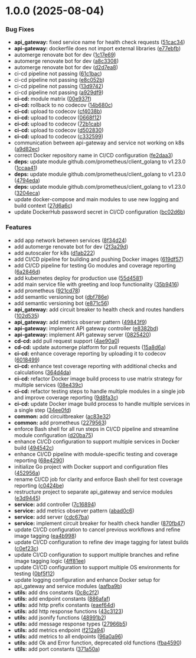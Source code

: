 # 1.0.0 (2025-08-04)


### Bug Fixes

* **api_gateway:** fixed service name for health check requests ([51cac34](https://github.com/MarcoFontana48/AUSL-Romagna-CCE-Microservices-Project-Proposal/commit/51cac341b091fa4ff7c035fd3b961faf6007aa09))
* **api-gateway:** dockerfile does not import external libraries ([e77ebfb](https://github.com/MarcoFontana48/AUSL-Romagna-CCE-Microservices-Project-Proposal/commit/e77ebfb28c2d6443de6135aebacdaef88b74c7fe))
* automerge renovate bot for dev ([1c17e69](https://github.com/MarcoFontana48/AUSL-Romagna-CCE-Microservices-Project-Proposal/commit/1c17e69d977817d3d98749a533c345e5084a748e))
* automerge renovate bot for dev ([a8c3308](https://github.com/MarcoFontana48/AUSL-Romagna-CCE-Microservices-Project-Proposal/commit/a8c3308a977c0a2796de631ddfba56f4dbea492a))
* automerge renovate bot for dev ([d2d7ea8](https://github.com/MarcoFontana48/AUSL-Romagna-CCE-Microservices-Project-Proposal/commit/d2d7ea84f00cb89ed8221e2c4434bff5302209e0))
* ci-cd pipeline not passing ([61c1bac](https://github.com/MarcoFontana48/AUSL-Romagna-CCE-Microservices-Project-Proposal/commit/61c1bac7e9198051294355bace1918e3591ca0de))
* ci-cd pipeline not passing ([e8c052b](https://github.com/MarcoFontana48/AUSL-Romagna-CCE-Microservices-Project-Proposal/commit/e8c052b6fee1150ad5d9bd4b27e6d08b0458e989))
* ci-cd pipeline not passing ([13d9742](https://github.com/MarcoFontana48/AUSL-Romagna-CCE-Microservices-Project-Proposal/commit/13d9742d7243ccb85c5f431bd39cf08793584945))
* ci-cd pipeline not passing ([a929df9](https://github.com/MarcoFontana48/AUSL-Romagna-CCE-Microservices-Project-Proposal/commit/a929df95882c80b9fcd8c069ca02d3c46c5f86b4))
* **ci-cd:** module matrix ([00e937f](https://github.com/MarcoFontana48/AUSL-Romagna-CCE-Microservices-Project-Proposal/commit/00e937f0a26cbd90102534cfd20057936733ab52))
* **ci-cd:** rollback to no codecov ([14b680c](https://github.com/MarcoFontana48/AUSL-Romagna-CCE-Microservices-Project-Proposal/commit/14b680cabb81a137ed5b4897f5cf234b2f17b227))
* **ci-cd:** upload to codecov ([cf4038b](https://github.com/MarcoFontana48/AUSL-Romagna-CCE-Microservices-Project-Proposal/commit/cf4038b081da4b231278cc67e4c09dafb2c72558))
* **ci-cd:** upload to codecov ([0668f12](https://github.com/MarcoFontana48/AUSL-Romagna-CCE-Microservices-Project-Proposal/commit/0668f1204e0039121a1a1415d29ca0dcb8f9766a))
* **ci-cd:** upload to codecov ([72b1cab](https://github.com/MarcoFontana48/AUSL-Romagna-CCE-Microservices-Project-Proposal/commit/72b1cab51a65ce3e39a56661c39a3ec7820fd8a4))
* **ci-cd:** upload to codecov ([d502830](https://github.com/MarcoFontana48/AUSL-Romagna-CCE-Microservices-Project-Proposal/commit/d50283076d4416c87fd3e6728a641809a5d88c40))
* **ci-cd:** upload to codecov ([c332599](https://github.com/MarcoFontana48/AUSL-Romagna-CCE-Microservices-Project-Proposal/commit/c332599f432b812dfa69bfa6ea3308a778f63b07))
* communication between api-gateway and service not working on k8s ([a9d82ec](https://github.com/MarcoFontana48/AUSL-Romagna-CCE-Microservices-Project-Proposal/commit/a9d82ec0c55b20732e28280da35334d15d7fec13))
* correct Docker repository name in CI/CD configuration ([fe2daa3](https://github.com/MarcoFontana48/AUSL-Romagna-CCE-Microservices-Project-Proposal/commit/fe2daa346eb5420b7d6d0638740c22992062a27c))
* **deps:** update module github.com/prometheus/client_golang to v1.23.0 ([1ccaa41](https://github.com/MarcoFontana48/AUSL-Romagna-CCE-Microservices-Project-Proposal/commit/1ccaa4140971019e25abb6cef6c393c6db5611f3))
* **deps:** update module github.com/prometheus/client_golang to v1.23.0 ([4794eda](https://github.com/MarcoFontana48/AUSL-Romagna-CCE-Microservices-Project-Proposal/commit/4794eda13e53962874d63d14b42a8399bb61337b))
* **deps:** update module github.com/prometheus/client_golang to v1.23.0 ([3204eca](https://github.com/MarcoFontana48/AUSL-Romagna-CCE-Microservices-Project-Proposal/commit/3204ecaa6ed2f31c25ee376349b4bd3b1ac5d62c))
* update docker-compose and main modules to use new logging and build context ([27d6a6c](https://github.com/MarcoFontana48/AUSL-Romagna-CCE-Microservices-Project-Proposal/commit/27d6a6c67ab54e179bdb0977375bed01cb9a1e0c))
* update DockerHub password secret in CI/CD configuration ([bc02d6b](https://github.com/MarcoFontana48/AUSL-Romagna-CCE-Microservices-Project-Proposal/commit/bc02d6be7b9494cb653f8e4b9fe000b4dabb2952))


### Features

* add app network between services ([8f34d24](https://github.com/MarcoFontana48/AUSL-Romagna-CCE-Microservices-Project-Proposal/commit/8f34d24bc8b46354a05f4a38fb4eb2aefd5c93ca))
* add automerge renovate bot for dev ([2f3a29d](https://github.com/MarcoFontana48/AUSL-Romagna-CCE-Microservices-Project-Proposal/commit/2f3a29dd3be8915654b0500e2bacb72db019fda5))
* add autoscaler for k8s ([d1ab222](https://github.com/MarcoFontana48/AUSL-Romagna-CCE-Microservices-Project-Proposal/commit/d1ab222288fe31c9096f9c2b6a4acd107eca2b4f))
* add CI/CD pipeline for building and pushing Docker images ([619df57](https://github.com/MarcoFontana48/AUSL-Romagna-CCE-Microservices-Project-Proposal/commit/619df576ed3509d30be823e00ed40f814d386221))
* add CI/CD pipeline for testing Go modules and coverage reporting ([6a2846d](https://github.com/MarcoFontana48/AUSL-Romagna-CCE-Microservices-Project-Proposal/commit/6a2846d0be374d071f845a1ec0b6db8e2223a2a7))
* add kubernetes deploy for production use ([55d4581](https://github.com/MarcoFontana48/AUSL-Romagna-CCE-Microservices-Project-Proposal/commit/55d45816f07e4932e8a1f49efc0ef70be13c9bca))
* add main service file with greeting and loop functionality ([35b9416](https://github.com/MarcoFontana48/AUSL-Romagna-CCE-Microservices-Project-Proposal/commit/35b941699baefd89943413229e15fb3fe584a313))
* add prometheus ([921cd78](https://github.com/MarcoFontana48/AUSL-Romagna-CCE-Microservices-Project-Proposal/commit/921cd780582c1a242886ce406304fd547307d78d))
* add semantic versioning bot ([dbf786e](https://github.com/MarcoFontana48/AUSL-Romagna-CCE-Microservices-Project-Proposal/commit/dbf786ecc01be12d09a679cee779ee501d432210))
* add semantic versioning bot ([e871c56](https://github.com/MarcoFontana48/AUSL-Romagna-CCE-Microservices-Project-Proposal/commit/e871c56a389a8f4f065b1fef96b36b9c139c2c85))
* **api_gateway:** add circuit breaker to health check and routes handlers ([102d535](https://github.com/MarcoFontana48/AUSL-Romagna-CCE-Microservices-Project-Proposal/commit/102d53556722cadaa0794b7ef3a93623a6b108e5))
* **api_gateway:** add metrics observer pattern ([49843f9](https://github.com/MarcoFontana48/AUSL-Romagna-CCE-Microservices-Project-Proposal/commit/49843f98a7bd7302e07d83edf83c16b84bc72bc9))
* **api-gateway:** implement API gateway controller ([e8382bd](https://github.com/MarcoFontana48/AUSL-Romagna-CCE-Microservices-Project-Proposal/commit/e8382bdae8652392e129824188cb15fdfa1bf5a2))
* **api-gateway:** implement API gateway server ([0825420](https://github.com/MarcoFontana48/AUSL-Romagna-CCE-Microservices-Project-Proposal/commit/082542060c1e26a8bda790b6288c5b0f7343f573))
* **cd-cd:** add pull request support ([4ae90a0](https://github.com/MarcoFontana48/AUSL-Romagna-CCE-Microservices-Project-Proposal/commit/4ae90a067c96c47f9c402b19a142a5cd906ae1b8))
* **cd-cd:** update automerge platform for pull requests ([15a8d6a](https://github.com/MarcoFontana48/AUSL-Romagna-CCE-Microservices-Project-Proposal/commit/15a8d6a28539deb2b936f5c97caecdd4d67a254a))
* **ci-cd:** enhance coverage reporting by uploading it to codecov ([6018499](https://github.com/MarcoFontana48/AUSL-Romagna-CCE-Microservices-Project-Proposal/commit/601849991cb46fb4f569d9aac9716ebe3f5d60b7))
* **ci-cd:** enhance test coverage reporting with additional checks and calculations ([364d4da](https://github.com/MarcoFontana48/AUSL-Romagna-CCE-Microservices-Project-Proposal/commit/364d4daae601119862da5b45f651dc29f50f9211))
* **ci-cd:** refactor Docker image build process to use matrix strategy for multiple services ([08e439c](https://github.com/MarcoFontana48/AUSL-Romagna-CCE-Microservices-Project-Proposal/commit/08e439cf496e2d479374ffef7e04c85bd5dbe9b2))
* **ci-cd:** refactor testing steps to handle multiple modules in a single job and improve coverage reporting ([9d8fa3c](https://github.com/MarcoFontana48/AUSL-Romagna-CCE-Microservices-Project-Proposal/commit/9d8fa3c39957469580fe65791709c26093608c7e))
* **ci-cd:** update Docker image build process to handle multiple services in a single step ([34ee0fd](https://github.com/MarcoFontana48/AUSL-Romagna-CCE-Microservices-Project-Proposal/commit/34ee0fd681d994524067c9ea4c63c5371a154d5c))
* **common:** add circuitbreaker ([ac83e32](https://github.com/MarcoFontana48/AUSL-Romagna-CCE-Microservices-Project-Proposal/commit/ac83e32411733fa4b8d9a91cf6b90a554b29789f))
* **common:** add prometheus ([2279563](https://github.com/MarcoFontana48/AUSL-Romagna-CCE-Microservices-Project-Proposal/commit/2279563c687c60e6ceb36c62b7430d6dd39c9562))
* enforce Bash shell for all run steps in CI/CD pipeline and streamline module configuration ([d20ba75](https://github.com/MarcoFontana48/AUSL-Romagna-CCE-Microservices-Project-Proposal/commit/d20ba75d2abf0e3018b360a6684714b85c85dc62))
* enhance CI/CD configuration to support multiple services in Docker build ([494542c](https://github.com/MarcoFontana48/AUSL-Romagna-CCE-Microservices-Project-Proposal/commit/494542c0906e4d1feb05ce6032985391eba50724))
* enhance CI/CD pipeline with module-specific testing and coverage reporting ([68e4290](https://github.com/MarcoFontana48/AUSL-Romagna-CCE-Microservices-Project-Proposal/commit/68e429038527e941923a184c6aae3315965c0216))
* initialize Go project with Docker support and configuration files ([452956a](https://github.com/MarcoFontana48/AUSL-Romagna-CCE-Microservices-Project-Proposal/commit/452956abf1803a3c660fb5a80a4e0d4c8fc85cfb))
* rename CI/CD job for clarity and enforce Bash shell for test coverage reporting ([c0424be](https://github.com/MarcoFontana48/AUSL-Romagna-CCE-Microservices-Project-Proposal/commit/c0424be928ac564d86a8dfc8de89712f323c23d8))
* restructure project to separate api_gateway and service modules ([e3d9445](https://github.com/MarcoFontana48/AUSL-Romagna-CCE-Microservices-Project-Proposal/commit/e3d9445a3169d465519a480ccf974263f437967e))
* **service:** add controller ([7c16894](https://github.com/MarcoFontana48/AUSL-Romagna-CCE-Microservices-Project-Proposal/commit/7c16894a18e359c3a10b676f169597972dc38dcb))
* **service:** add metrics observer pattern ([abad0c6](https://github.com/MarcoFontana48/AUSL-Romagna-CCE-Microservices-Project-Proposal/commit/abad0c648a93417a3fef3ffe86aa25d4cffa0b86))
* **service:** add server ([cdc67ba](https://github.com/MarcoFontana48/AUSL-Romagna-CCE-Microservices-Project-Proposal/commit/cdc67ba57e57d6a868707c77094f9d14d33fe477))
* **service:** implement circuit breaker for health check handler ([870fb47](https://github.com/MarcoFontana48/AUSL-Romagna-CCE-Microservices-Project-Proposal/commit/870fb4787cb3cf6be7228d6d3e80cc651215de0e))
* update CI/CD configuration to cancel previous workflows and refine image tagging ([ea4b998](https://github.com/MarcoFontana48/AUSL-Romagna-CCE-Microservices-Project-Proposal/commit/ea4b9980e58c8808cd713b4a91411a248de7c50a))
* update CI/CD configuration to refine dev image tagging for latest builds ([c0ef23c](https://github.com/MarcoFontana48/AUSL-Romagna-CCE-Microservices-Project-Proposal/commit/c0ef23c551f77366bfe059272b58a39846c52a67))
* update CI/CD configuration to support multiple branches and refine image tagging logic ([4ff81ee](https://github.com/MarcoFontana48/AUSL-Romagna-CCE-Microservices-Project-Proposal/commit/4ff81eee1ae081bc1ecde84ea68dd0caba39e131))
* update CI/CD configuration to support multiple OS environments for testing ([0bf5f12](https://github.com/MarcoFontana48/AUSL-Romagna-CCE-Microservices-Project-Proposal/commit/0bf5f1267c6631d40e69a89a6428bacc28f7bec4))
* update logging configuration and enhance Docker setup for api_gateway and service modules ([aafba9b](https://github.com/MarcoFontana48/AUSL-Romagna-CCE-Microservices-Project-Proposal/commit/aafba9bcb6e2568924553bc95d10439260b70e88))
* **utils:** add dns constants ([0c8c2f2](https://github.com/MarcoFontana48/AUSL-Romagna-CCE-Microservices-Project-Proposal/commit/0c8c2f2edacc4ede1af46cc27fc5e5d276fd76f9))
* **utils:** add endpoint constants ([886afaf](https://github.com/MarcoFontana48/AUSL-Romagna-CCE-Microservices-Project-Proposal/commit/886afaf628f34fa18377df8adcd7e1a4bba6dc6b))
* **utils:** add http prefix constants ([eaef64d](https://github.com/MarcoFontana48/AUSL-Romagna-CCE-Microservices-Project-Proposal/commit/eaef64d98cde2ececb6536711f0af5e0fa9b0ade))
* **utils:** add http response functions ([43c3123](https://github.com/MarcoFontana48/AUSL-Romagna-CCE-Microservices-Project-Proposal/commit/43c31234cbcfda2609190014ca047459f49d6f5a))
* **utils:** add jsonify functions ([48991b2](https://github.com/MarcoFontana48/AUSL-Romagna-CCE-Microservices-Project-Proposal/commit/48991b2dad8e3be0ffae9af258ade9d3cfc9667c))
* **utils:** add message response types ([27966b5](https://github.com/MarcoFontana48/AUSL-Romagna-CCE-Microservices-Project-Proposal/commit/27966b5cc6fb1f0e375c445ddc4699078450cca5))
* **utils:** add metrics endpoint ([f212a94](https://github.com/MarcoFontana48/AUSL-Romagna-CCE-Microservices-Project-Proposal/commit/f212a94c1c6ba1e1f4499d828538317041be51df))
* **utils:** add metrics to all endpoints ([96a0a96](https://github.com/MarcoFontana48/AUSL-Romagna-CCE-Microservices-Project-Proposal/commit/96a0a964483f5e5b83a8be33986d578b165927db))
* **utils:** add Ok and Error function, deprecated old functions ([fba4590](https://github.com/MarcoFontana48/AUSL-Romagna-CCE-Microservices-Project-Proposal/commit/fba459040a5763c4e5a368f48616cdd44232325a))
* **utils:** add port constants ([371a50a](https://github.com/MarcoFontana48/AUSL-Romagna-CCE-Microservices-Project-Proposal/commit/371a50aca0c23b18abd59af6ec45e3270bda0b3f))
